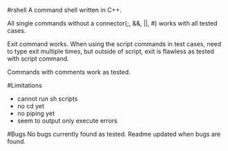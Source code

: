 #rshell
A command shell written in C++.

All single commands without a connector(;, &&, ||, #) works with all tested cases.

Exit command works. When using the script commands in test cases, need to type exit multiple times,
but outside of script, exit is flawless as tested with script command.

Commands with comments work as tested.

#Limitations
- cannot run sh scripts
- no cd yet
- no piping yet
- seem to output only execute errors

#Bugs
No bugs currently found as tested. Readme updated when bugs are found.


